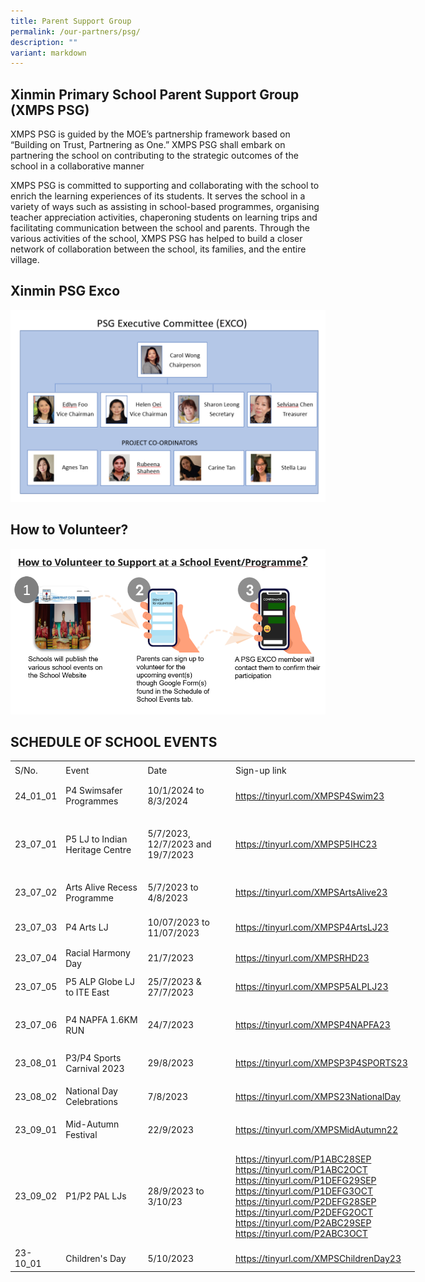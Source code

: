 ```yaml
---
title: Parent Support Group
permalink: /our-partners/psg/
description: ""
variant: markdown
---
```

## Xinmin Primary School Parent Support Group (XMPS PSG) 


XMPS PSG is guided by the MOE’s partnership framework based on “Building on Trust, Partnering as One.” XMPS PSG shall embark on partnering the school on contributing to the strategic outcomes of the school in a collaborative manner

XMPS PSG is committed to supporting and collaborating with the school to enrich the learning experiences of its students. It serves the school in a variety of ways such as assisting in school-based programmes, organising teacher appreciation activities, chaperoning students on learning trips and facilitating communication between the school and parents. Through the various activities of the school, XMPS PSG has helped to build a closer network of collaboration between the school, its families, and the entire village.

## Xinmin PSG Exco

![](/images/psg%20exco%20final.png)

## How to Volunteer?

![](/images/how%20to%20volunteer.png)

   

## SCHEDULE OF SCHOOL EVENTS


   

<table style="border-collapse:
 collapse;width:485pt" width="646" cellspacing="0" cellpadding="0" border="0"><colgroup><col style="width:48pt" width="64"> <col style="mso-width-source:userset;mso-width-alt:4957;width:107pt" width="142"> <col style="mso-width-source:userset;mso-width-alt:5469;width:118pt" width="157"> <col style="mso-width-source:userset;mso-width-alt:9867;width:212pt" width="283"></colgroup><tbody><tr style="height:18.0pt" height="24"><td style="height:18.0pt;width:48pt" width="64" class="xl71" height="24">S/No.</td><td style="border-left:none;width:107pt" width="142" class="xl65">Event</td><td style="border-left:none;width:118pt" width="157" class="xl65">Date</td><td style="border-left:none;width:212pt" width="283" class="xl65">Sign-up link</td></tr><tr style="height:36.0pt" height="48"><td style="height:36.0pt;border-top:none" class="xl68" height="48">24_01_01</td><td style="border-top:none;border-left:none;width:107pt" width="142" class="xl66">P4 Swimsafer Programmes</td><td style="border-top:none;border-left:none;width:118pt" width="157" class="xl66">10/1/2024 to 8/3/2024</td><td style="border-top:none;border-left:none;width:212pt" width="283" class="xl67"><a href="https://tinyurl.com/XMPSP4Swim23">https://tinyurl.com/XMPSP4Swim23</a></td></tr><tr style="height:72.0pt" height="96"><td style="height:72.0pt;border-top:none" class="xl68" height="96">23_07_01</td><td style="border-top:none;border-left:none;width:107pt" width="142" class="xl66">P5 LJ to Indian Heritage Centre</td><td style="border-top:none;border-left:none;width:118pt" width="157" class="xl70">5/7/2023, 12/7/2023 and 19/7/2023</td><td style="border-top:none;border-left:none;width:212pt" width="283" class="xl67"><a href="https://tinyurl.com/XMPSP5IHC23">https://tinyurl.com/XMPSP5IHC23</a></td></tr><tr style="height:36.0pt" height="48"><td style="height:36.0pt;border-top:none" class="xl68" height="48">23_07_02</td><td style="border-top:none;border-left:none;width:107pt" width="142" class="xl66">Arts Alive Recess Programme</td><td style="border-top:none;border-left:none;width:118pt" width="157" class="xl66">5/7/2023 to 4/8/2023</td><td style="border-top:none;border-left:none;width:212pt" width="283" class="xl67"><a href="https://tinyurl.com/XMPSArtsAlive23">https://tinyurl.com/XMPSArtsAlive23</a></td></tr><tr style="mso-height-source:userset;height:40.0pt" height="53"><td style="height:40.0pt;border-top:none" class="xl68" height="53">23_07_03</td><td style="border-top:none;border-left:none;width:107pt" width="142" class="xl66">P4 Arts LJ</td><td style="border-top:none;border-left:none;width:118pt" width="157" class="xl66">10/07/2023 to 11/07/2023<span style="mso-spacerun:yes">&nbsp;</span></td><td style="border-top:none;border-left:none;width:212pt" width="283" class="xl67"><a href="https://tinyurl.com/XMPSP4ArtsLJ23">https://tinyurl.com/XMPSP4ArtsLJ23</a></td></tr><tr style="height:18.0pt" height="24"><td style="height:18.0pt;border-top:none" class="xl68" height="24">23_07_04</td><td style="border-top:none;border-left:none;width:107pt" width="142" class="xl66">Racial Harmony Day</td><td style="border-top:none;border-left:none;width:118pt" width="157" class="xl69">21/7/2023</td><td style="border-top:none;border-left:none;width:212pt" width="283" class="xl67"><a href="https://tinyurl.com/XMPSRHD23">https://tinyurl.com/XMPSRHD23</a></td></tr><tr style="height:36.0pt" height="48"><td style="height:36.0pt;border-top:none" class="xl68" height="48">23_07_05</td><td style="border-top:none;border-left:none;width:107pt" width="142" class="xl66">P5 ALP Globe LJ to ITE East</td><td style="border-top:none;border-left:none;width:118pt" width="157" class="xl66">25/7/2023 &amp; 27/7/2023</td><td style="border-top:none;border-left:none;width:212pt" width="283" class="xl67"><a href="https://tinyurl.com/XMPSP5ALPLJ23">https://tinyurl.com/XMPSP5ALPLJ23</a></td></tr><tr style="mso-height-source:userset;height:47.5pt" height="63"><td style="height:47.5pt;border-top:none" class="xl68" height="63">23_07_06</td><td style="border-top:none;border-left:none;width:107pt" width="142" class="xl66">P4 NAPFA 1.6KM RUN</td><td style="border-top:none;border-left:none;width:118pt" width="157" class="xl69">24/7/2023</td><td style="border-top:none;border-left:none;width:212pt" width="283" class="xl67"><a href="https://tinyurl.com/XMPSP4NAPFA23">https://tinyurl.com/XMPSP4NAPFA23</a></td></tr><tr style="height:36.0pt" height="48"><td style="height:36.0pt;border-top:none" class="xl68" height="48">23_08_01</td><td style="border-top:none;border-left:none;width:107pt" width="142" class="xl66">P3/P4 Sports Carnival 2023</td><td style="border-top:none;border-left:none;width:118pt" width="157" class="xl69">29/8/2023</td><td style="border-top:none;border-left:none;width:212pt" width="283" class="xl67"><a href="https://tinyurl.com/XMPSP3P4SPORTS23">https://tinyurl.com/XMPSP3P4SPORTS23</a></td></tr><tr style="height:36.0pt" height="48"><td style="height:36.0pt;border-top:none" class="xl72" height="48">23_08_02</td><td style="border-top:none;border-left:none;width:107pt" width="142" class="xl73">National Day Celebrations</td><td style="border-top:none;border-left:none" class="xl79">7/8/2023</td><td style="border-top:none;border-left:none" class="xl75"><a href="https://tinyurl.com/XMPS23NationalDay">https://tinyurl.com/XMPS23NationalDay</a></td></tr><tr style="height:36.0pt" height="48"><td style="height:36.0pt" class="xl68" height="48">23_09_01</td><td style="border-left:none;width:107pt" width="142" class="xl66">Mid-Autumn Festival</td><td style="border-left:none" class="xl77">22/9/2023</td><td style="border-top:none;border-left:none;width:212pt" width="283" class="xl74"><a href="https://tinyurl.com/XMPSMidAutumn23">https://tinyurl.com/XMPSMidAutumn22</a></td></tr><tr style="height:116.0pt" height="155"><td style="height:116.0pt;border-top:none" class="xl68" height="155">23_09_02</td><td style="border-top:none;border-left:none;width:107pt" width="142" class="xl80">P1/P2 PAL LJs</td><td style="border-top:none;border-left:none" class="xl68">28/9/2023 to 3/10/23</td><td style="border-top:none;border-left:none;width:212pt" width="283" class="xl74"><a href="https://tinyurl.com/P1ABC28SEPhttps:/tinyurl.com/P1ABC2OCThttps:/tinyurl.com/P1DEFG29SEPhttps:/tinyurl.com/P1DEFG3OCThttps:/tinyurl.com/P2DEFG28SEPhttps:/tinyurl.com/P2DEFG2OCThttps:/tinyurl.com/P2ABC29SEPhttps:/tinyurl.com/P2ABC3OCT">https://tinyurl.com/P1ABC28SEP<br>https://tinyurl.com/P1ABC2OCT<br>https://tinyurl.com/P1DEFG29SEP<br>https://tinyurl.com/P1DEFG3OCT<br>https://tinyurl.com/P2DEFG28SEP<br>https://tinyurl.com/P2DEFG2OCT<br>https://tinyurl.com/P2ABC29SEP<br>https://tinyurl.com/P2ABC3OCT</a></td></tr><tr style="height:18.0pt" height="24"><td style="height:18.0pt;border-top:none" class="xl76" height="24">23-10_01</td><td style="border-top:none;border-left:none;width:107pt" width="142" class="xl66">Children's Day</td><td style="border-top:none;border-left:none" class="xl77">5/10/2023</td><td style="border-top:none;border-left:none" class="xl78"><a href="https://tinyurl.com/XMPSChildrenDay23">https://tinyurl.com/XMPSChildrenDay23</a></td></tr></tbody></table>